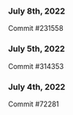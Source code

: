 ### July 8th, 2022

Commit #231558

### July 5th, 2022

Commit #314353


### July 4th, 2022

Commit #72281

